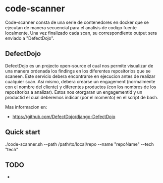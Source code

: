# code-scanner
Code-scanner consta de una serie de contenedores en docker que se ejecutan de manera secuencial para el analisis de codigo fuente localmente. Una vez finalizado cada scan, su correspondiente output sera enviado a "DefectDojo".

## DefectDojo
DefectDojo es un projecto open-source el cual nos permite visualizar de una manera ordenada los findings en los diferentes repositorios que se scaneen.
Este servicio debera encontrarse en ejecucion antes de realizar cualquier scan.
Asi mismo, debera crearse un engagement (normalmente con el nombre del cliente) y diferentes productos (con los nombres de los repositorios a analizar). Estos nos otorgaran un engagementid y un productid el cual deberemos indicar (por el momento) en el script de bash.

Mas informacion en:
- https://github.com/DefectDojo/django-DefectDojo


## Quick start
./code-scanner.sh --path /path/to/local/repo --name "repoName" --tech "tech"

## TODO
- 